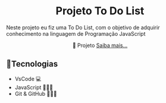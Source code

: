 <h1 align="center">Projeto To Do List</h1>
<p>
Neste projeto eu fiz uma To Do List, com o objetivo de adquirir conhecimento na linguagem de Programação JavaScript
</p>
<p align="center">
📁 Projeto
<a href="">Saiba mais...</a>
</p>

## 🚀Tecnologias
- VsCode 💻
- JavaScript 👨🏽‍💻
- Git & GitHub 👨🏽‍💻